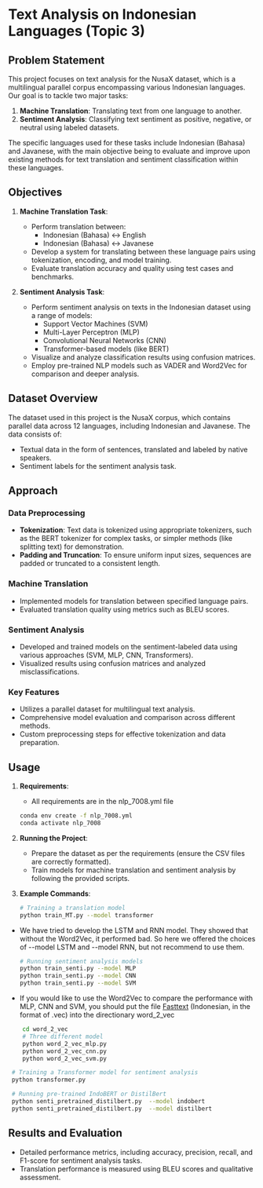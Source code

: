 
# Text Analysis on Indonesian Languages (Topic 3)

## Problem Statement

This project focuses on text analysis for the NusaX dataset, which is a multilingual parallel corpus encompassing various Indonesian languages. Our goal is to tackle two major tasks:
1. **Machine Translation**: Translating text from one language to another.
2. **Sentiment Analysis**: Classifying text sentiment as positive, negative, or neutral using labeled datasets.

The specific languages used for these tasks include Indonesian (Bahasa) and Javanese, with the main objective being to evaluate and improve upon existing methods for text translation and sentiment classification within these languages.

## Objectives

1. **Machine Translation Task**:
   - Perform translation between:
     - Indonesian (Bahasa) ↔ English
     - Indonesian (Bahasa) ↔ Javanese
   - Develop a system for translating between these language pairs using tokenization, encoding, and model training.
   - Evaluate translation accuracy and quality using test cases and benchmarks.

2. **Sentiment Analysis Task**:
   - Perform sentiment analysis on texts in the Indonesian dataset using a range of models:
     - Support Vector Machines (SVM)
     - Multi-Layer Perceptron (MLP)
     - Convolutional Neural Networks (CNN)
     - Transformer-based models (like BERT)
   - Visualize and analyze classification results using confusion matrices.
   - Employ pre-trained NLP models such as VADER and Word2Vec for comparison and deeper analysis.

## Dataset Overview

The dataset used in this project is the NusaX corpus, which contains parallel data across 12 languages, including Indonesian and Javanese. The data consists of:
- Textual data in the form of sentences, translated and labeled by native speakers.
- Sentiment labels for the sentiment analysis task.

## Approach

### Data Preprocessing
- **Tokenization**: Text data is tokenized using appropriate tokenizers, such as the BERT tokenizer for complex tasks, or simpler methods (like splitting text) for demonstration.
- **Padding and Truncation**: To ensure uniform input sizes, sequences are padded or truncated to a consistent length.

### Machine Translation
- Implemented models for translation between specified language pairs.
- Evaluated translation quality using metrics such as BLEU scores.

### Sentiment Analysis
- Developed and trained models on the sentiment-labeled data using various approaches (SVM, MLP, CNN, Transformers).
- Visualized results using confusion matrices and analyzed misclassifications.

### Key Features
- Utilizes a parallel dataset for multilingual text analysis.
- Comprehensive model evaluation and comparison across different methods.
- Custom preprocessing steps for effective tokenization and data preparation.

## Usage

1. **Requirements**:
   - All requirements are in the nlp_7008.yml file
   ```bash
   conda env create -f nlp_7008.yml
   conda activate nlp_7008
   ```

2. **Running the Project**:
   - Prepare the dataset as per the requirements (ensure the CSV files are correctly formatted).
   - Train models for machine translation and sentiment analysis by following the provided scripts.

3. **Example Commands**:
   ```bash
   # Training a translation model
   python train_MT.py --model transformer
   ```
 - We have tried to develop the LSTM and RNN model. They showed that without the Word2Vec, it performed bad. So here we offered the choices of --model LSTM and --model RNN, but not recommend to use them.
   ```bash
   # Running sentiment analysis models
   python train_senti.py --model MLP
   python train_senti.py --model CNN
   python train_senti.py --model SVM
   ```
 - If you would like to use the Word2Vec to compare the performance with MLP, CNN and SVM, you should put the file [Fasttext](https://fasttext.cc/docs/en/crawl-vectors.html) (Indonesian, in the format of .vec) into the directionary word_2_vec
  ```bash
      cd word_2_vec
      # Three different model
      python word_2_vec_mlp.py
      python word_2_vec_cnn.py
      python word_2_vec_svm.py
   ```
  
  ```bash
   # Training a Transformer model for sentiment analysis
   python transformer.py

   # Running pre-trained IndoBERT or DistilBert
   python senti_pretrained_distilbert.py  --model indobert
   python senti_pretrained_distilbert.py  --model distilbert
   ```

## Results and Evaluation

- Detailed performance metrics, including accuracy, precision, recall, and F1-score for sentiment analysis tasks.
- Translation performance is measured using BLEU scores and qualitative assessment.
